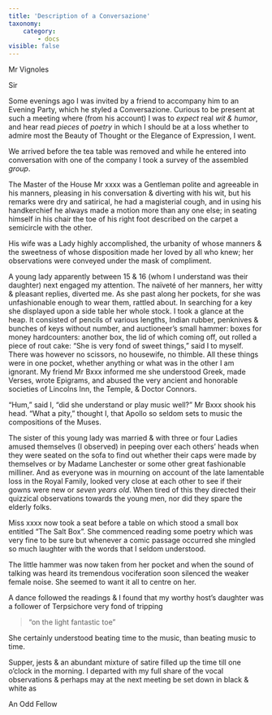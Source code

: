 ```yaml
---
title: 'Description of a Conversazione'
taxonomy:
    category:
        - docs
visible: false
---
```


<div class="author">Mr Vignoles</div>

Sir

Some evenings ago I was invited by a friend to accompany him to an Evening Party, which he styled a Conversazione. Curious to be present at such a meeting where (from his account) I was to *expect* real *wit & humor*, and hear read *pieces* of *poetry* in which I should be at a loss whether to admire most the Beauty of Thought or the Elegance of Expression, I went.

We arrived before the tea table was removed and while he entered into conversation with one of the company I took a survey of the assembled *group*.

The Master of the House Mr xxxx was a Gentleman polite and agreeable in his manners, pleasing in his conversation & diverting with his wit, but his remarks were dry and satirical, he had a magisterial cough, and in using his handkerchief he always made a motion more than any one else; in seating himself in his chair the toe of his right foot described on the carpet a semicircle with the other.

His wife was a Lady highly accomplished, the urbanity of whose manners & the sweetness of whose disposition made her loved by all who knew; her observations were conveyed under the mask of compliment.

A young lady apparently between 15 & 16 (whom I understand was their daughter) next engaged my attention. The naïveté of her manners, her witty & pleasant replies, diverted me. As she past along her pockets, for she was unfashionable enough to wear them, rattled about. In searching for a key she displayed upon a side table her whole stock. I took a glance at the heap. It consisted of pencils of various lengths, Indian rubber, penknives & bunches of keys without number, and auctioneer’s small hammer: boxes for money hardcounters: another box, the lid of which coming off, out rolled a piece of rout cake: “She is very fond of sweet things,” said I to myself. There was however no scissors, no housewife, no thimble. All these things were in one pocket, whether anything or what was in the other I am ignorant. My friend Mr Bxxx informed me she understood Greek, made Verses, wrote Epigrams, and abused the very ancient and honorable societies of Lincolns Inn, the Temple, & Doctor Connors.

“Hum,” said I, “did she understand or play music well?” Mr Bxxx shook his head. “What a pity,” thought I, that Apollo so seldom sets to music the compositions of the Muses.

The sister of this young lady was married & with three or four Ladies amused themselves (I observed) in peeping over each others’ heads when they were seated on the sofa to find out whether their caps were made by themselves or by Madame Lanchester or some other great fashionable milliner. And as everyone was in mourning on account of the late lamentable loss in the Royal Family, looked very close at each other to see if their gowns were new or *seven years old*. When tired of this they directed their quizzical observations towards the young men, nor did they spare the elderly folks.

Miss xxxx now took a seat before a table on which stood a small box entitled “The Salt Box”. She commenced reading some poetry which was very fine to be sure but whenever a comic passage occurred she mingled so much laughter with the words that I seldom understood.

The little hammer was now taken from her pocket and when the sound of talking was heard its tremendous vociferation soon silenced the weaker female noise. She seemed to want it all to centre on her.

A dance followed the readings & I found that my worthy host’s daughter was a follower of Terpsichore very fond of tripping
 
> “on the light fantastic toe”
 
She certainly understood beating time to the music, than beating music to time.

Supper, jests & an abundant mixture of satire filled up the time till one o’clock in the morning. I departed with my full share of the vocal observations & perhaps may at the next meeting be set down in black & white as

An Odd Fellow